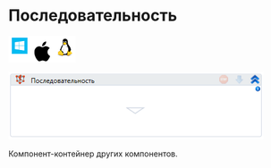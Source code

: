 # Последовательность

![](<../../../.gitbook/assets/image (100) (1) (1) (1) (1) (1) (1) (301).png>)

![](<../../../.gitbook/assets/image (213).png>)

Компонент-контейнер других компонентов.
